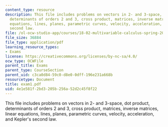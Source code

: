 ```yaml
---
content_type: resource
description: This file includes problems on vectors in 2- and 3-space, dot product,
  determinants of orders 2 and 3, cross product, matrices, inverse matrices, linear
  equations, lines, planes, parametric curves, velocity, acceleration, and Kepler's
  second law.
file: /ol-ocw-studio-app/courses/18-02-multivariable-calculus-spring-2006/4e1e581f2bd3205b256a52d2c45f8f22_exam1.pdf
file_size: 36884
file_type: application/pdf
learning_resource_types:
- Exams
license: https://creativecommons.org/licenses/by-nc-sa/4.0/
ocw_type: OCWFile
parent_title: Exams
parent_type: CourseSection
parent_uid: c3ca0d84-59c0-d8e0-0dff-196e231a668b
resourcetype: Document
title: exam1.pdf
uid: 4e1e581f-2bd3-205b-256a-52d2c45f8f22
---
```

This file includes problems on vectors in 2- and 3-space, dot product, determinants of orders 2 and 3, cross product, matrices, inverse matrices, linear equations, lines, planes, parametric curves, velocity, acceleration, and Kepler's second law.